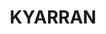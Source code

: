 ---
lastmod: '2025-04-06T06:05:20+00:00'
latitude: -29.59259196
layout: suburb
longitude: 152.9719541
postcode: '2460'
state: NSW
title: KYARRAN
url: /nsw/kyarran/
---